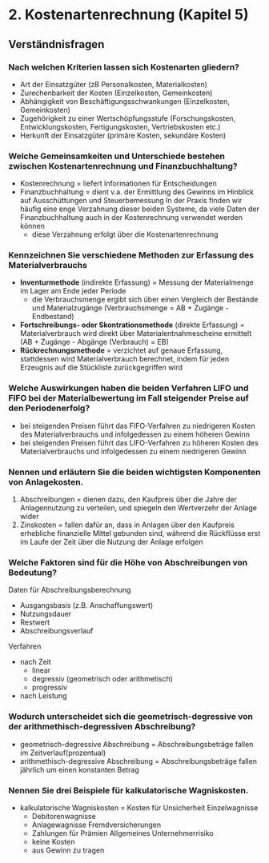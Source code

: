 # 2. Kostenartenrechnung (Kapitel 5)
## Verständnisfragen

### Nach welchen Kriterien lassen sich Kostenarten gliedern?
- Art der Einsatzgüter (zB Personalkosten, Materialkosten)
- Zurechenbarkeit der Kosten (Einzelkosten, Gemeinkosten)
- Abhängigkeit von Beschäftigungsschwankungen (Einzelkosten, Gemeinkosten)
- Zugehörigkeit zu einer Wertschöpfungsstufe (Forschungskosten, Entwicklungskosten, Fertigungskosten, Vertriebskosten etc.)
- Herkunft der Einsatzgüter (primäre Kosten, sekundäre Kosten)

### Welche  Gemeinsamkeiten  und  Unterschiede  bestehen  zwischen  Kostenartenrechnung und Finanzbuchhaltung?
- Kostenrechnung = liefert Informationen für Entscheidungen
- Finanzbuchhaltung = dient v.a. der Ermittlung des Gewinns im Hinblick auf Ausschüttungen und Steuerbemessung
In der Praxis finden wir häufig eine enge Verzahnung dieser beiden Systeme, da viele Daten der Finanzbuchhaltung auch in der Kostenrechnung verwendet werden können
  - diese Verzahnung erfolgt über die Kostenartenrechnung

### Kennzeichnen Sie verschiedene Methoden zur Erfassung des Materialverbrauchs
- **Inventurmethode** (indirekte Erfassung) = Messung der Materialmenge im Lager am Ende jeder Periode
  - die Verbrauchsmenge ergibt sich über einen Vergleich der Bestände und Materialzugänge (Verbrauchsmenge = AB + Zugänge - Endbestand)
- **Fortschreibungs- oder Skontrationsmethode** (direkte Erfassung) = Materialverbrauch wird direkt über Materialentnahmescheine ermittelt (AB + Zugänge - Abgänge (Verbrauch) = EB)
- **Rückrechnungsmethode** = verzichtet auf genaue Erfassung, stattdessen wird Materialverbrauch berechnet, indem für jeden Erzeugnis auf die Stückliste zurückgegriffen wird

### Welche Auswirkungen haben die beiden Verfahren LIFO und FIFO bei der Materialbewertung im Fall steigender Preise auf den Periodenerfolg?
- bei steigenden Preisen führt das FIFO-Verfahren zu niedrigeren Kosten des Materialverbrauchs und infolgedessen zu einem höheren Gewinn 
- bei steigenden Preisen führt das LIFO-Verfahren zu höheren Kosten des Materialverbrauchs und infolgedessen zu einem niedrigeren Gewinn 

### Nennen und erläutern Sie die beiden wichtigsten Komponenten von Anlagekosten.
1. Abschreibungen = dienen dazu, den Kaufpreis über die Jahre der Anlagennutzung zu verteilen, und spiegeln den Wertverzehr der Anlage wider
2. Zinskosten =  fallen dafür an, dass in Anlagen über den Kaufpreis erhebliche finanzielle Mittel gebunden sind, während die Rückflüsse erst im Laufe der Zeit über die Nutzung der Anlage erfolgen

### Welche Faktoren sind für die Höhe von Abschreibungen von Bedeutung?
Daten für Abschreibungsberechnung
 - Ausgangsbasis (z.B. Anschaffungswert)
 - Nutzungsdauer
 - Restwert
 - Abschreibungsverlauf

Verfahren
  - nach Zeit
    - linear
    - degressiv (geometrisch oder arithmetisch)
    - progressiv
  - nach Leistung

### Wodurch  unterscheidet  sich  die  geometrisch-degressive  von  der  arithmethisch-degressiven Abschreibung?
- geometrisch-degressive Abschreibung = Abschreibungsbeträge fallen im Zeitverlauf(prozentual)
- arithmethisch-degressive Abschreibung = Abschreibungsbeträge fallen jährlich um einen konstanten Betrag

### Nennen Sie drei Beispiele für kalkulatorische Wagniskosten.
- kalkulatorische Wagniskosten = Kosten für Unsicherheit
Einzelwagnisse
  - Debitorenwagnisse
  - Anlagewagnisse
Fremdversicherungen
  - Zahlungen für Prämien
Allgemeines Unternehmerrisiko
  - keine Kosten
  - aus Gewinn zu tragen